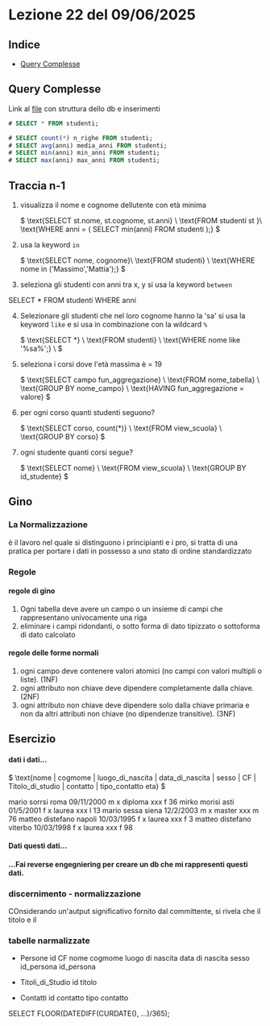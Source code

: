 # Lezione 22 del 09/06/2025

## Indice

- [Query Complesse](#query-complesse)

## Query Complesse

Link al [file](DB_corsi.sql) con struttura dello db e inserimenti

```sql
# SELECT * FROM studenti;

# SELECT count(*) n_righe FROM studenti;
# SELECT avg(anni) media_anni FROM studenti;
# SELECT min(anni) min_anni FROM studenti;
# SELECT max(anni) max_anni FROM studenti;

```

## Traccia n-1

1. visualizza il nome e cognome dellutente con età minima

   $
   \text{SELECT st.nome, st.cognome, st.anni} \\
   \text{FROM studenti st }\\
   \text{WHERE anni = ( SELECT min(anni) FROM studenti );}
   $

2. usa la keyword `in`

   $
   \text{SELECT nome, cognome}\\
   \text{FROM studenti} \\
   \text{WHERE nome in ('Massimo','Mattia');}
   $

3. seleziona gli studenti con anni tra x, y
   si usa la keyword `between`

$\text{SELECT * FROM studenti WHERE anni}$

4. Selezionare gli studenti che nel loro cognome hanno la 'sa'
   si usa la keyword `like` e si usa in combinazione con la wildcard `%`

   $
   \text{SELECT *} \\
   \text{FROM studenti} \\
   \text{WHERE nome like '\%sa\%';} \\
   $

5. seleziona i corsi dove l'età massima è = 19

   $
   \text{SELECT campo fun\_aggregazione} \\
   \text{FROM nome\_tabella} \\
   \text{GROUP BY nome\_campo} \\
   \text{HAVING fun\_aggregazione = valore}
   $

6. per ogni corso quanti studenti seguono?

   $
   \text{SELECT corso, count(*)} \\
   \text{FROM view\_scuola} \\
   \text{GROUP BY corso}
   $

7. ogni studente quanti corsi segue?

   $
   \text{SELECT nome} \\
   \text{FROM view\_scuola} \\
   \text{GROUP BY id\_studente}
   $

## Gino

### La Normalizzazione

è il lavoro nel quale si distinguono i principianti e i pro, si tratta di una pratica per portare i dati in possesso a uno stato di ordine standardizzato

### Regole

#### regole di gino

1. Ogni tabella deve avere un campo o un insieme di campi che rappresentano univocamente una riga
2. eliminare i campi ridondanti, o sotto forma di dato tipizzato o sottoforma di dato calcolato

#### regole delle forme normali

1. ogni campo deve contenere valori atomici (no campi con valori multipli o liste). (1NF)
2. ogni attributo non chiave deve dipendere completamente dalla chiave. (2NF)
3. ogni attributo non chiave deve dipendere solo dalla chiave primaria e non da altri attributi non chiave (no dipendenze transitive). (3NF)

## Esercizio

#### dati i dati...

$
\text{nome | cogmome | luogo\_di\_nascita | data\_di\_nascita | sesso | CF | Titolo\_di\_studio | contatto | tipo\_contatto eta}
$

mario sorrsi roma 09/11/2000 m x diploma xxx f 36
mirko morisi asti 01/5/2001 f x laurea xxx l 13
mario sessa siena 12/2/2003 m x master xxx m 76
matteo distefano napoli 10/03/1995 f x laurea xxx f 3
matteo distefano viterbo 10/03/1998 f x laurea xxx f 98

#### Dati questi dati...

#### ...Fai reverse engegniering per creare un db che mi rappresenti questi dati.

### discernimento - normalizzazione

COnsiderando un'autput significativo fornito dal committente, si rivela che il titolo e il

### tabelle narmalizzate

- Persone
  id
  CF
  nome
  cogmome
  luogo di nascita
  data di nascita
  sesso
  id_persona
  id_persona

- Titoli_di_Studio
  id
  titolo

- Contatti
  id
  contatto
  tipo contatto

SELECT FLOOR(DATEDIFF(CURDATE(), ...)/365);
